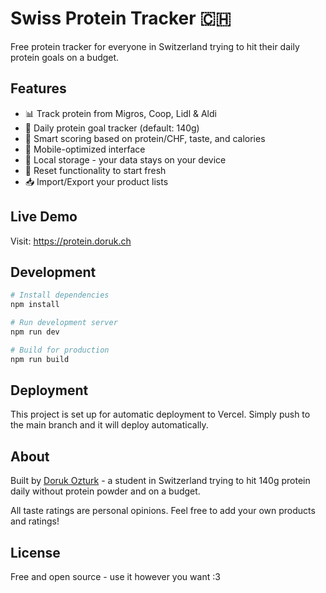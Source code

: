 # Swiss Protein Tracker 🇨🇭

Free protein tracker for everyone in Switzerland trying to hit their daily protein goals on a budget.

## Features
- 📊 Track protein from Migros, Coop, Lidl & Aldi
- 💪 Daily protein goal tracker (default: 140g)
- 🎯 Smart scoring based on protein/CHF, taste, and calories
- 📱 Mobile-optimized interface
- 💾 Local storage - your data stays on your device
- 🔄 Reset functionality to start fresh
- 📥 Import/Export your product lists

## Live Demo
Visit: https://protein.doruk.ch

## Development

```bash
# Install dependencies
npm install

# Run development server
npm run dev

# Build for production
npm run build
```

## Deployment

This project is set up for automatic deployment to Vercel. Simply push to the main branch and it will deploy automatically.

## About

Built by [Doruk Ozturk](https://www.linkedin.com/in/doruk-ozturk) - a student in Switzerland trying to hit 140g protein daily without protein powder and on a budget.

All taste ratings are personal opinions. Feel free to add your own products and ratings!

## License

Free and open source - use it however you want :3
